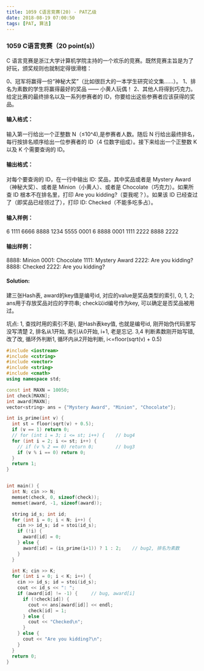 ```yaml
---
title: 1059 C语言竞赛(20) - PAT乙级
date: 2018-08-19 07:00:50
tags: [PAT, 算法]
---
```


### 1059 C语言竞赛（20 point(s)）

C 语言竞赛是浙江大学计算机学院主持的一个欢乐的竞赛。既然竞赛主旨是为了好玩，颁奖规则也就制定得很滑稽：

0、冠军将赢得一份“神秘大奖”（比如很巨大的一本学生研究论文集……）。
1、排名为素数的学生将赢得最好的奖品 —— 小黄人玩偶！
2、其他人将得到巧克力。
给定比赛的最终排名以及一系列参赛者的 ID，你要给出这些参赛者应该获得的奖品。

#### 输入格式：

输入第一行给出一个正整数 N（≤10^4),是参赛者人数。随后 N 行给出最终排名，每行按排名顺序给出一位参赛者的 ID（4 位数字组成）。接下来给出一个正整数 K 以及 K 个需要查询的 ID。

#### 输出格式：

对每个要查询的 ID，在一行中输出 ID: 奖品，其中奖品或者是 Mystery Award（神秘大奖）、或者是 Minion（小黄人）、或者是 Chocolate（巧克力）。如果所查 ID 根本不在排名里，打印 Are you kidding?（耍我呢？）。如果该 ID 已经查过了（即奖品已经领过了），打印 ID: Checked（不能多吃多占）。

#### 输入样例：

6
1111
6666
8888
1234
5555
0001
6
8888
0001
1111
2222
8888
2222

#### 输出样例：

8888: Minion
0001: Chocolate
1111: Mystery Award
2222: Are you kidding?
8888: Checked
2222: Are you kidding?

#### Solution:

建三张Hash表, award的key值是编号id, 对应的value是奖品类型的索引, 0, 1, 2; ans用于存放奖品对应的字符串; check以id编号作为key, 可以确定是否奖品被用过。

坑点:
1, 查找时用的索引不是i, 是Hash表key值, 也就是编号id, 刚开始伪代码里写没写清楚
2, 排名从1开始, 索引从0开始, i+1, 老是忘记.
3,4 判断素数刚开始写错, 改了改, 循环外判断1, 循环内从2开始判断, i<=floor(sqrt(v) + 0.5)
 

```cpp
#include <iostream>
#include <cstring>
#include <vector>
#include <string>
#include <cmath>
using namespace std;

const int MAXN = 10050;
int check[MAXN];
int award[MAXN];
vector<string> ans = {"Mystery Award", "Minion", "Chocolate"};

int is_prime(int v) {
  int st = floor(sqrt(v) + 0.5);
  if (v == 1) return 0;
  // for (int i = 3; i <= st; i++) {    // bug4
  for (int i = 2; i <= st; i++) {
    // if (v % 2 == 0) return 0;        // bug3
    if (v % i == 0) return 0;
  }
  return 1;
}


int main() {
  int N; cin >> N;
  memset(check, 0, sizeof(check));
  memset(award, -1, sizeof(award));

  string id_s; int id;
  for (int i = 0; i < N; i++) {
    cin >> id_s; id = stoi(id_s);
    if (!i) {
      award[id] = 0;
    } else {
      award[id] = (is_prime(i+1)) ? 1 : 2;    // bug2, 排名为素数
    }
  }

  int K; cin >> K;
  for (int i = 0; i < K; i++) {
    cin >> id_s; id = stoi(id_s);
    cout << id_s << ": ";
    if (award[id] != -1) {     // bug, award[i]
      if (!check[id]) {
        cout << ans[award[id]] << endl;
        check[id] = 1;
      } else {
        cout << "Checked\n";
      }
    } else {
      cout << "Are you kidding?\n";
    }
  }
  return 0;
}
```

